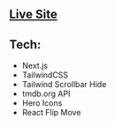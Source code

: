 <h2><a href="https://hulu-rebuild-web2-0.vercel.app/">Live Site</a></h2>
  
  <h2>Tech:</h2>
  <ul>
    <li>Next.js</li>
    <li>TailwindCSS</li>
    <li>Tailwind Scrollbar Hide</li>
    <li>tmdb.org API</li>
    <li>Hero Icons</li>
    <li> React Flip Move</li>
  </ul>
